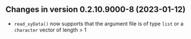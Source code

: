 




<!-- NEWS.md was auto-generated by NEWS.Rmd. Please DO NOT edit by hand!-->

## Changes in version 0.2.10.9000-8 (2023-01-12)

- `read_xyData()` now supports that the argument file is of type `list`
  or a `character` vector of length \> 1
